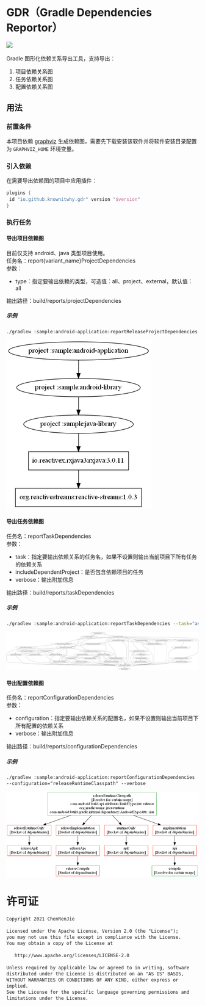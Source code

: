 # GDR（Gradle Dependencies Reportor）
[![](https://img.shields.io/gradle-plugin-portal/v/io.github.knownitwhy.gdr)](https://plugins.gradle.org/plugin/io.github.knownitwhy.gdr)

Gradle 图形化依赖关系导出工具，支持导出：
1. 项目依赖关系图
2. 任务依赖关系图
3. 配置依赖关系图

## 用法

### 前置条件
本项目依赖 [graphviz](https://graphviz.org/) 生成依赖图，需要先下载安装该软件并将软件安装目录配置为 `GRAPHVIZ_HOME` 环境变量。

### 引入依赖

在需要导出依赖图的项目中应用插件：
 ``` groovy
plugins {
  id "io.github.knownitwhy.gdr" version "$version"
}
 ```

### 执行任务

#### 导出项目依赖图

目前仅支持 android、java 类型项目使用。  
任务名：report{variant_name}ProjectDependencies  
参数：  
- type：指定要输出依赖的类型，可选值：all、project、external，默认值：all  

输出路径：build/reports/projectDependencies  

##### 示例
```
./gradlew :sample:android-application:reportReleaseProjectDependencies
```
![项目依赖图](assets/projectDependencies.png)

#### 导出任务依赖图

任务名：reportTaskDependencies  
参数：  
- task：指定要输出依赖关系的任务名，如果不设置则输出当前项目下所有任务的依赖关系  
- includeDependentProject：是否包含依赖项目的任务  
- verbose：输出附加信息  

输出路径：build/reports/taskDependencies  

##### 示例
``` bash
./gradlew :sample:android-application:reportTaskDependencies --task="assembleDebug" --verbose
```
![任务依赖图](assets/taskDependencies.png)

#### 导出配置依赖图

任务名：reportConfigurationDependencies  
参数：  
- configuration：指定要输出依赖关系的配置名，如果不设置则输出当前项目下所有配置的依赖关系  
- verbose：输出附加信息  

输出路径：build/reports/configurationDependencies  

##### 示例
```
./gradlew :sample:android-application:reportConfigurationDependencies --configuration="releaseRuntimeClasspath" --verbose
```
![配置依赖图](assets/configurationDependencies.png)

# 许可证
    Copyright 2021 ChenRenJie
    
    Licensed under the Apache License, Version 2.0 (the "License");
    you may not use this file except in compliance with the License.
    You may obtain a copy of the License at
    
       http://www.apache.org/licenses/LICENSE-2.0
    
    Unless required by applicable law or agreed to in writing, software
    distributed under the License is distributed on an "AS IS" BASIS,
    WITHOUT WARRANTIES OR CONDITIONS OF ANY KIND, either express or implied.
    See the License for the specific language governing permissions and
    limitations under the License.
